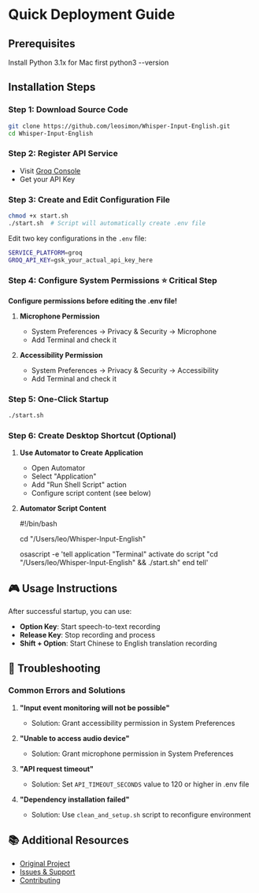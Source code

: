 # Quick Deployment Guide

## Prerequisites
Install Python 3.1x for Mac first
python3 --version

## Installation Steps

### Step 1: Download Source Code

```bash
git clone https://github.com/leosimon/Whisper-Input-English.git
cd Whisper-Input-English
```

### Step 2: Register API Service

* Visit [Groq Console](https://console.groq.com/login)
* Get your API Key

### Step 3: Create and Edit Configuration File

```bash
chmod +x start.sh
./start.sh  # Script will automatically create .env file
```

Edit two key configurations in the `.env` file:

```bash
SERVICE_PLATFORM=groq
GROQ_API_KEY=gsk_your_actual_api_key_here
```

### Step 4: Configure System Permissions ⭐ **Critical Step**

**Configure permissions before editing the .env file!**

1. **Microphone Permission**
   * System Preferences → Privacy & Security → Microphone
   * Add Terminal and check it

2. **Accessibility Permission**
   * System Preferences → Privacy & Security → Accessibility
   * Add Terminal and check it

### Step 5: One-Click Startup

```bash
./start.sh
```

### Step 6: Create Desktop Shortcut (Optional)

1. **Use Automator to Create Application**
   * Open Automator
   * Select "Application"
   * Add "Run Shell Script" action
   * Configure script content (see below)

2. **Automator Script Content**

   #!/bin/bash
   
   cd "/Users/leo/Whisper-Input-English"
   
   osascript -e 'tell application "Terminal"
       activate
       do script "cd \"/Users/leo/Whisper-Input-English\" && ./start.sh"
   end tell'

## 🎮 Usage Instructions

After successful startup, you can use:

* **Option Key**: Start speech-to-text recording
* **Release Key**: Stop recording and process
* **Shift + Option**: Start Chinese to English translation recording

## 🔧 Troubleshooting

### Common Errors and Solutions

1. **"Input event monitoring will not be possible"**
   * Solution: Grant accessibility permission in System Preferences

2. **"Unable to access audio device"**
   * Solution: Grant microphone permission in System Preferences

3. **"API request timeout"**
   * Solution: Set `API_TIMEOUT_SECONDS` value to 120 or higher in .env file

4. **"Dependency installation failed"**
   * Solution: Use `clean_and_setup.sh` script to reconfigure environment

## 📚 Additional Resources

* [Original Project](https://github.com/ErlichLiu/Whisper-Input)
* [Issues & Support](https://github.com/leosimon/Whisper-Input-English/issues)
* [Contributing](https://github.com/leosimon/Whisper-Input-English/blob/main/CONTRIBUTING.md)
